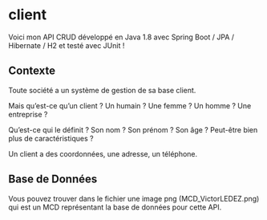 # client

Voici mon API CRUD développé en Java 1.8 avec Spring Boot / JPA / Hibernate / H2 et testé avec JUnit !

## Contexte

Toute société a un système de gestion de sa base client.

Mais qu’est-ce qu’un client ? Un humain ? Une femme ? Un homme ? Une entreprise ?

Qu’est-ce qui le définit ? Son nom ? Son prénom ? Son âge ? Peut-être bien plus de caractéristiques ?

Un client a des coordonnées, une adresse, un téléphone.

## Base de Données

Vous pouvez trouver dans le fichier une image png (MCD_VictorLEDEZ.png) qui est un MCD représentant la base de données pour cette API.
